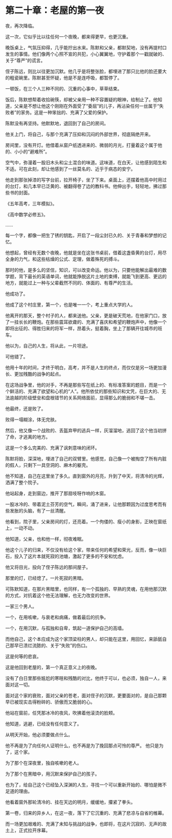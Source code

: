 # 第二十章：老屋的第一夜

夜，再次降临。

这一次，它似乎比以往任何一个夜晚，都来得更早，也更沉重。

晚饭桌上，气氛压抑得，几乎能拧出水来。陈默和父亲，都默契地，没有再提村口发生的事情。他们像两个心照不宣的共犯，小心翼翼地，守护着那个一戳就破的、关于“尊严”的谎言。

侄子陈远，则比以往更加沉默。他几乎是将整张脸，都埋进了那只比他的脸还要大的粗瓷碗里。陈默甚至怀疑，他是不是连呼吸，都暂停了。

一顿饭，在三个人三种不同的、沉重的心事中，草草结束。

饭后，陈默想帮着收拾碗筷，却被父亲用一种不容置疑的眼神，给制止了。他知道，父亲是不想让他这个刚刚在外面受了“委屈”的儿子，再沾染任何一丝属于“失败者”的家务。这是一种笨拙的、充满了父爱的保护。

陈默没有再坚持。他默默地，退回到了自己的房间。

他关上门，将自己，与那个充满了压抑和沉闷的外部世界，彻底隔绝开来。

房间里，没有开灯。他借着从窗户纸透进来的、微弱的月光，打量着这个属于他的、小小的“避难所”。

空气中，弥漫着一股旧木头和尘土混合的味道。这味道，在白天，让他感到陌生和不适。可在此刻，却让他感到了一丝莫名的、近乎于病态的安宁。

他走到那张掉漆的写字台前，拉开椅子，坐了下来。桌面上，还摆着他高中时用过的台灯，和几本早已泛黄的、被翻得卷了边的教科书。他伸出手，轻轻地，拂过那些书的封面。

《五年高考，三年模拟》。

《高中数学必修五》。

……

每一个字，都像一把生了锈的钥匙，开启了一段尘封已久的、关于青春和梦想的记忆。

他想起，曾经有无数个夜晚，他就是坐在这张书桌前，借着这盏昏黄的台灯，用尽全身的力气，和这些枯燥的公式、定理，做着殊死的搏斗。

那时的他，是多么的坚信，知识，可以改变命运。他以为，只要他能解出最难的数学题，背下最长的英语单词，他就能挣脱这片土地的束缚，就能飞到更高、更远的地方，就能过上一种与父辈截然不同的、体面的、有尊严的生活。

他成功了。

他成了这个村庄里，第一个，也是唯一一个，考上重点大学的人。

他离开的那天，整个村子的人，都来送他。父亲，更是破天荒地，在他家门口，放了一挂长长的鞭炮。在那些震耳欲聋的、充满了喜庆和希望的鞭炮声中，他像一个即将出征的、得胜归来的将军一样，昂着头，挺着胸，坐上了那辆开往城市的班车。

他以为，自己的人生，将从此，一片坦途。

可他错了。

他用十年的时间，才终于明白，高考，并不是人生的终点，而仅仅是另一场更加漫长、更加残酷的战争的起点。

在这场战争里，他的对手，不再是那些写在纸上的、有标准答案的题目，而是一个个鲜活的、充满了欲望和心机的“人”。他所依仗的那些知识和文凭，在巨大的、无法逾越的阶级壁垒和盘根错节的关系网络面前，显得那么的脆弱和不堪一击。

他最终，还是败了。

败得一塌糊涂，体无完肤。

然后，他又像一个战败的、丢盔弃甲的逃兵一样，灰溜溜地，逃回了这个他当初拼了命，才逃离的地方。

这是一个多么完美的、充满了讽刺意味的闭环。

陈默将脸，深深地，埋进了自己的双臂里。他感觉，自己像一个被掏空了所有内脏的假人，只剩下一具空洞的、麻木的躯壳。

他不知道，自己在这里坐了多久。直到窗外的月亮，升到了中天，将清冷的光辉，洒满了整个院子。

他站起身，走到窗边，推开了那扇吱呀作响的木窗。

一股冰冷的、带着泥土芬芳的空气，瞬间，涌了进来，让他那颗因为过度思考而有些发胀的头脑，有了一丝清醒。

他看到，院子里，父亲房间的灯，还亮着。一个佝偻的、瘦小的身影，正映在窗纸上，一动不动。

他知道，父亲，也和他一样，彻夜难眠。

他这个儿子的归来，不仅没有给这个家，带来任何的希望和荣光，反而，像一块巨石，投入了这片本就死寂的池塘，激起了更多的不安和忧虑。

他又将目光，投向了侄子陈远的那间屋子。

那里的灯，已经熄了。一片死寂的黑暗。

可陈默知道，在那片黑暗里，也同样，有一个孤独的、早熟的灵魂，在用他那沉默的方式，对抗着这个他无法理解，也无力改变的世界。

一家三个男人。

一个，在用咳嗽，与衰老和病痛，做着最后的抗争。

一个，在用沉默，与孤独和自卑，筑起一道保护自己的高墙。

而他自己，这个本应成为这个家顶梁柱的男人，却只能在这里，用回忆，来舔舐自己那早已溃烂流脓的、关于“失败”的伤口。

这是何等的悲哀。

这是他回到老屋的，第一个真正意义上的夜晚。

没有了白日里那些尴尬的寒暄和残酷的对比，他终于可以，也必须，独自一人，来面对这一切。

面对这个家的衰败，面对父亲的苍老，面对侄子的沉默，更要面对的，是自己那颗早已被现实击得粉碎的、骄傲而又脆弱的心。

他站在窗前，任凭那冰冷的夜风，吹拂着他滚烫的脸颊。

他知道，逃避，已经没有任何意义了。

从明天开始，他必须要做点什么。

他不再是为了向任何人证明什么，也不再是为了挽回那点可怜的尊严。
他只是为了，这个家。

为了那个在深夜里，独自咳嗽的老人。

为了那个在黑暗中，用沉默来保护自己的孩子。

也为了，给自己这个已经坠入深渊的人生，寻找一个可以重新开始的、哪怕是微不足道的理由。

他看着窗外那轮清冷的、挂在天边的明月，缓缓地，攥紧了拳头。

第一卷，归来的异乡人，在这一夜，落下了它沉重的、充满了悲凉与自省的帷幕。

而一场更加艰难的、充满了未知与挑战的战争，也即将，在这片沉寂的、无声的故土上，正式拉开序幕。